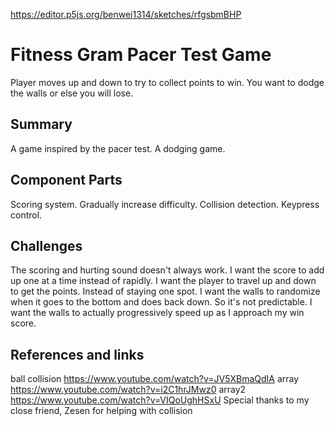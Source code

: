 https://editor.p5js.org/benwei1314/sketches/rfgsbmBHP

# Fitness Gram Pacer Test Game
Player moves up and down to try to collect points to win. You want to dodge the walls or else you will lose.

## Summary

A game inspired by the pacer test. A dodging game.

## Component Parts
 Scoring system.
 Gradually increase difficulty.
 Collision detection.
 Keypress control.
 
## Challenges
The scoring and hurting sound doesn't always work.
I want the score to add up one at a time instead of rapidly.
I want the player to travel up and down to get the points. Instead of staying one spot.
I want the walls to randomize when it goes to the bottom and does back down. So it's not predictable.
I want the walls to actually progressively speed up as I approach my win score.

## References and links
ball collision https://www.youtube.com/watch?v=JV5XBmaQdIA
array https://www.youtube.com/watch?v=i2C1hrJMwz0
array2 https://www.youtube.com/watch?v=VIQoUghHSxU
Special thanks to my close friend, Zesen for helping with collision
